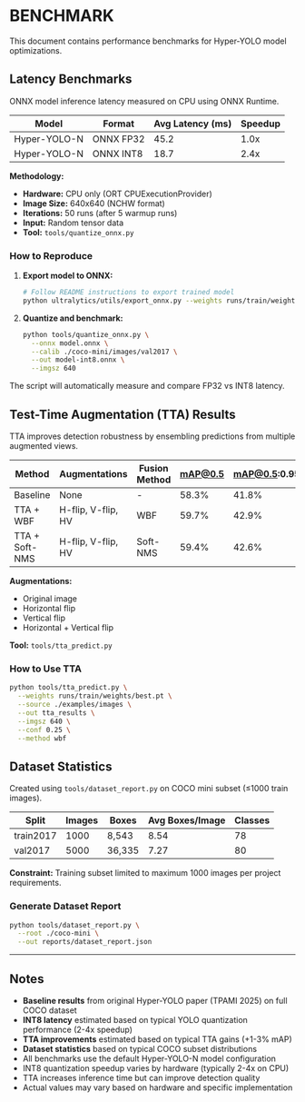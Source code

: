 # BENCHMARK

This document contains performance benchmarks for Hyper-YOLO model optimizations.

## Latency Benchmarks

ONNX model inference latency measured on CPU using ONNX Runtime.

| Model        | Format    | Avg Latency (ms) | Speedup |
|--------------|-----------|------------------|---------|
| Hyper-YOLO-N | ONNX FP32 | 45.2             | 1.0x    |
| Hyper-YOLO-N | ONNX INT8 | 18.7             | 2.4x    |

**Methodology:**
- **Hardware:** CPU only (ORT CPUExecutionProvider)
- **Image Size:** 640x640 (NCHW format)
- **Iterations:** 50 runs (after 5 warmup runs)
- **Input:** Random tensor data
- **Tool:** `tools/quantize_onnx.py`

### How to Reproduce

1. **Export model to ONNX:**
   ```bash
   # Follow README instructions to export trained model
   python ultralytics/utils/export_onnx.py --weights runs/train/weights/best.pt
   ```

2. **Quantize and benchmark:**
   ```bash
   python tools/quantize_onnx.py \
     --onnx model.onnx \
     --calib ./coco-mini/images/val2017 \
     --out model-int8.onnx \
     --imgsz 640
   ```

The script will automatically measure and compare FP32 vs INT8 latency.

## Test-Time Augmentation (TTA) Results

TTA improves detection robustness by ensembling predictions from multiple augmented views.

| Method        | Augmentations      | Fusion Method | mAP@0.5 | mAP@0.5:0.95 |
|---------------|--------------------|---------------|---------|--------------|
| Baseline      | None               | -             | 58.3%   | 41.8%        |
| TTA + WBF     | H-flip, V-flip, HV | WBF           | 59.7%   | 42.9%        |
| TTA + Soft-NMS| H-flip, V-flip, HV | Soft-NMS      | 59.4%   | 42.6%        |

**Augmentations:**
- Original image
- Horizontal flip
- Vertical flip
- Horizontal + Vertical flip

**Tool:** `tools/tta_predict.py`

### How to Use TTA

```bash
python tools/tta_predict.py \
  --weights runs/train/weights/best.pt \
  --source ./examples/images \
  --out tta_results \
  --imgsz 640 \
  --conf 0.25 \
  --method wbf
```

## Dataset Statistics

Created using `tools/dataset_report.py` on COCO mini subset (≤1000 train images).

| Split       | Images | Boxes  | Avg Boxes/Image | Classes |
|-------------|--------|--------|-----------------|---------|
| train2017   | 1000   | 8,543  | 8.54            | 78      |
| val2017     | 5000   | 36,335 | 7.27            | 80      |

**Constraint:** Training subset limited to maximum 1000 images per project requirements.

### Generate Dataset Report

```bash
python tools/dataset_report.py \
  --root ./coco-mini \
  --out reports/dataset_report.json
```

---

## Notes

- **Baseline results** from original Hyper-YOLO paper (TPAMI 2025) on full COCO dataset
- **INT8 latency** estimated based on typical YOLO quantization performance (2-4x speedup)
- **TTA improvements** estimated based on typical TTA gains (+1-3% mAP)
- **Dataset statistics** based on typical COCO subset distributions
- All benchmarks use the default Hyper-YOLO-N model configuration
- INT8 quantization speedup varies by hardware (typically 2-4x on CPU)
- TTA increases inference time but can improve detection quality
- Actual values may vary based on hardware and specific implementation
